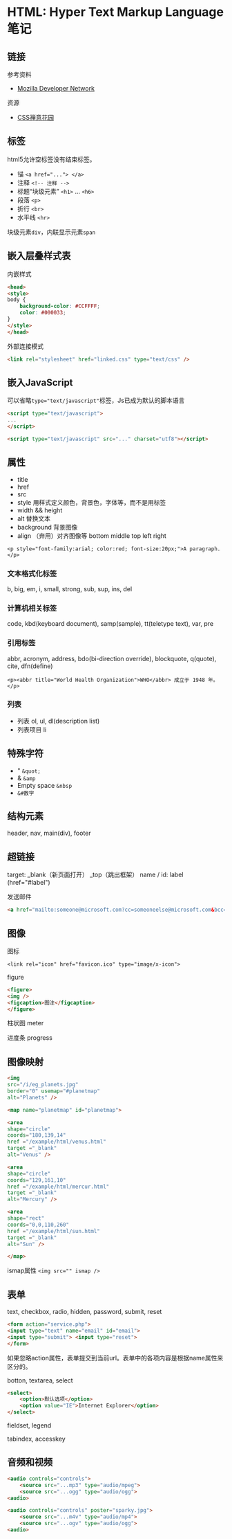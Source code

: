 # HTML: Hyper Text Markup Language 笔记

## 链接

参考资料

- [Mozilla Developer Network](https://developer.mozilla.org/en-US/docs/Web/HTML)

资源

- [CSS禅意花园](http://csszengarden.com/)

## 标签

html5允许空标签没有结束标签。

- 锚 `<a href="..."> </a>`
- 注释 `<!-- 注释 -->`
- 标题“块级元素” `<h1>` ... `<h6>`
- 段落 `<p>`
- 折行 `<br>`
- 水平线 `<hr>`

块级元素`div`，内联显示元素`span`

## 嵌入层叠样式表

内嵌样式

```html
<head>
<style>
body {
    background-color: #CCFFFF;
    color: #000033;
}
</style>
</head>
```

外部连接模式

```html
<link rel="stylesheet" href="linked.css" type="text/css" />
```

## 嵌入JavaScript

可以省略`type="text/javascript"`标签，Js已成为默认的脚本语言

```html
<script type="text/javascript">
...
</script>
```

```html
<script type="text/javascript" src="..." charset="utf8"></script>
```

## 属性

- title
- href
- src
- style 用样式定义颜色，背景色，字体等，而不是用标签
- width  && height
- alt 替换文本
- background 背景图像
- align （弃用）对齐图像等 bottom middle top left right

`<p style="font-family:arial; color:red; font-size:20px;">A paragraph.</p>`

### 文本格式化标签

b, big, em, i, small, strong, sub, sup, ins, del

### 计算机相关标签

code, kbd(keyboard document), samp(sample), tt(teletype text), var, pre

### 引用标签

abbr, acronym, address, bdo(bi-direction override), blockquote, q(quote), cite, dfn(define)

`<p><abbr title="World Health Organization">WHO</abbr> 成立于 1948 年。</p>`

### 列表

- 列表 ol, ul, dl(description list)
- 列表项目 li

## 特殊字符

- " `&quot;`
- & `&amp`
- Empty space `&nbsp`
- `&#数字`

## 结构元素

header, nav, main(div), footer

## 超链接

target: _blank（新页面打开） _top（跳出框架）
name / id: label (href="#label")

发送邮件

```html
<a href="mailto:someone@microsoft.com?cc=someoneelse@microsoft.com&bcc=andsomeoneelse2@microsoft.com&subject=Summer%20Party&body=You%20are%20invited%20to%20a%20big%20summer%20party!">发送邮件！</a>
```

## 图像

图标

`<link rel="icon" href="favicon.ico" type="image/x-icon">`

figure

```html
<figure>
<img />
<figcaption>图注</figcaption>
</figure>
```

柱状图 meter

进度条 progress

## 图像映射

```html
<img
src="/i/eg_planets.jpg"
border="0" usemap="#planetmap"
alt="Planets" />

<map name="planetmap" id="planetmap">

<area
shape="circle"
coords="180,139,14"
href ="/example/html/venus.html"
target ="_blank"
alt="Venus" />

<area
shape="circle"
coords="129,161,10"
href ="/example/html/mercur.html"
target ="_blank"
alt="Mercury" />

<area
shape="rect"
coords="0,0,110,260"
href ="/example/html/sun.html"
target ="_blank"
alt="Sun" />

</map>
```

ismap属性 `<img src="" ismap />`

## 表单

text, checkbox, radio, hidden, password, submit, reset

```html
<form action="service.php">
<input type="text" name="email" id="email">
<input type="submit"> <input type="reset">
</form>
```

如果忽略action属性，表单提交到当前url。表单中的各项内容是根据name属性来区分的。

botton, textarea, select

```html
<select>
    <option>默认选项</option>
    <option value="IE">Internet Explorer</option>
</select>
```

fieldset, legend

tabindex, accesskey

## 音频和视频

```html
<audio controls="controls">
    <source src="...mp3" type="audio/mpeg">
    <source src="...ogg" type="audio/ogg">
<audio>
```

```html
<audio controls="controls" poster="sparky.jpg">
    <source src="...m4v" type="audio/mp4">
    <source src="...ogv" type="audio/ogg">
<audio>
```
